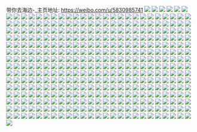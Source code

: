 带你去海边-_主页地址: https://weibo.com/u/5830985741 
![](https://wx4.sinaimg.cn/mw2000/006mCdL7ly1h8z6ylzr23j30u00o5go6.jpg) 
![](https://wx4.sinaimg.cn/mw2000/006mCdL7ly1h8xtlqo9f1j30u00sg781.jpg) 
![](https://wx4.sinaimg.cn/mw2000/006mCdL7ly1h8wo1om9nfj30u00tu40t.jpg) 
![](https://wx4.sinaimg.cn/mw2000/006mCdL7ly1h8sxyu2ycsj30uj0u0n44.jpg) 
![](https://wx4.sinaimg.cn/mw2000/006mCdL7ly1h8sxyunhblj30u00u1tem.jpg) 
![](https://wx4.sinaimg.cn/mw2000/006mCdL7ly1h8sxyv7vkej30u0140jxu.jpg) 
![](https://wx4.sinaimg.cn/mw2000/006mCdL7ly1h8sxywldnoj31400u0n56.jpg) 
![](https://wx4.sinaimg.cn/mw2000/006mCdL7ly1h8sxyx9rg5j31400u0k0a.jpg) 
![](https://wx4.sinaimg.cn/mw2000/006mCdL7ly1h8sxyy167pj31400u049s.jpg) 
![](https://wx4.sinaimg.cn/mw2000/006mCdL7ly1h8sxyz9mdzj30u0140wn1.jpg) 
![](https://wx4.sinaimg.cn/mw2000/006mCdL7ly1h8sxz04f6pj30u0140qdl.jpg) 
![](https://wx4.sinaimg.cn/mw2000/006mCdL7ly1h8sxz0pm3cj30u01407at.jpg) 
![](https://wx4.sinaimg.cn/mw2000/006mCdL7ly1h8sxyvvsyfj31400u011t.jpg) 
![](https://wx4.sinaimg.cn/mw2000/006mCdL7ly1h8sxyynp72j30u0140aic.jpg) 
![](https://wx4.sinaimg.cn/mw2000/006mCdL7ly1h8sxytkx2mj31400u0tg7.jpg) 
![](https://wx4.sinaimg.cn/mw2000/006mCdL7ly1h8pejkwn3wj30u01hctlj.jpg) 
![](https://wx4.sinaimg.cn/mw2000/006mCdL7ly1h8nc1jeqc5j31400u07dc.jpg) 
![](https://wx4.sinaimg.cn/mw2000/006mCdL7ly1h8nc1isbpvj30u00u0gss.jpg) 
![](https://wx4.sinaimg.cn/mw2000/006mCdL7ly1h8nc1i8abpj30u00von1g.jpg) 
![](https://wx4.sinaimg.cn/mw2000/006mCdL7ly1h8nc1h93x3j30u00u0gqz.jpg) 
![](https://wx4.sinaimg.cn/mw2000/006mCdL7ly1h8nc1jxu0ij30u0140grd.jpg) 
![](https://wx4.sinaimg.cn/mw2000/006mCdL7ly1h8nc1htykfj30u0140qae.jpg) 
![](https://wx4.sinaimg.cn/mw2000/006mCdL7ly1h8ie74bmncj30u00tmq6n.jpg) 
![](https://wx4.sinaimg.cn/mw2000/006mCdL7ly1h8750p4bzzj31400u0qch.jpg) 
![](https://wx4.sinaimg.cn/mw2000/006mCdL7ly1h8750psl8pj31400u0n81.jpg) 
![](https://wx4.sinaimg.cn/mw2000/006mCdL7ly1h8750o83e8j30u01400wq.jpg) 
![](https://wx4.sinaimg.cn/mw2000/006mCdL7ly1h8750qh6ecj30u0140afd.jpg) 
![](https://wx4.sinaimg.cn/mw2000/006mCdL7ly1h85tihbb91j30u01hc7kt.jpg) 
![](https://wx4.sinaimg.cn/mw2000/006mCdL7ly1h85tiigvt0j30u01hctpn.jpg) 
![](https://wx4.sinaimg.cn/mw2000/006mCdL7ly1h85tijzbnej30u01hcqjx.jpg) 
![](https://wx4.sinaimg.cn/mw2000/006mCdL7ly1h83vrxfh48j30u0140dve.jpg) 
![](https://wx4.sinaimg.cn/mw2000/006mCdL7ly1h83vrvqxiqj30u0140al9.jpg) 
![](https://wx4.sinaimg.cn/mw2000/006mCdL7ly1h83vidrsu1j30u01sywiy.jpg) 
![](https://wx4.sinaimg.cn/mw2000/006mCdL7ly1h83visoyxej30u01sy7i3.jpg) 
![](https://wx4.sinaimg.cn/mw2000/006mCdL7ly1h83fd4wcpsj30u00r4gor.jpg) 
![](https://wx4.sinaimg.cn/mw2000/006mCdL7ly1h83decnyjij30u0140qb1.jpg) 
![](https://wx4.sinaimg.cn/mw2000/006mCdL7ly1h83dedl294j30u0140gtx.jpg) 
![](https://wx4.sinaimg.cn/mw2000/006mCdL7ly1h80yfipwnuj30u00on0wa.jpg) 
![](https://wx4.sinaimg.cn/mw2000/006mCdL7ly1h80jy74m79j30k00zkdkq.jpg) 
![](https://wx4.sinaimg.cn/mw2000/006mCdL7ly1h80jy5n3wxj30k00zkag2.jpg) 
![](https://wx4.sinaimg.cn/mw2000/006mCdL7ly1h7unzjtbvqj30u01sygpj.jpg) 
![](https://wx4.sinaimg.cn/mw2000/006mCdL7ly1h7uo321aycj31sy0u0qdv.jpg) 
![](https://wx4.sinaimg.cn/mw2000/006mCdL7ly1h7unzhnxm1j30u0140th0.jpg) 
![](https://wx4.sinaimg.cn/mw2000/006mCdL7ly1h7ssry16wfj31400tz772.jpg) 
![](https://wx4.sinaimg.cn/mw2000/006mCdL7ly1h7ssrzp70wj31400tzgob.jpg) 
![](https://wx4.sinaimg.cn/mw2000/006mCdL7ly1h7hvg3j5myj31uc1acavr.jpg) 
![](https://wx4.sinaimg.cn/mw2000/006mCdL7ly1h7hvg5ajg0j31uc1ac4md.jpg) 
![](https://wx4.sinaimg.cn/mw2000/006mCdL7ly1h7hvg299ycj31uc1ackjm.jpg) 
![](https://wx4.sinaimg.cn/mw2000/006mCdL7ly1h7c24q6k9yj31sx0u0767.jpg) 
![](https://wx4.sinaimg.cn/mw2000/006mCdL7ly1h7c24qpu0rj31sx0u0jth.jpg) 
![](https://wx4.sinaimg.cn/mw2000/006mCdL7ly1h7c24pfyeaj31sy0u0tfu.jpg) 
![](https://wx4.sinaimg.cn/mw2000/006mCdL7ly1h71b9qsnp8j30u0140gyq.jpg) 
![](https://wx4.sinaimg.cn/mw2000/006mCdL7ly1h71b9pgz9kj30u00u0ag3.jpg) 
![](https://wx4.sinaimg.cn/mw2000/006mCdL7ly1h71b9q0r7fj30u0140an7.jpg) 
![](https://wx4.sinaimg.cn/mw2000/006mCdL7ly1h71b9opi5kj30u01hctbh.jpg) 
![](https://wx4.sinaimg.cn/mw2000/006mCdL7ly1h71b9ozn7vj30u01hcae1.jpg) 
![](https://wx4.sinaimg.cn/mw2000/006mCdL7ly1h71b9p8r66j30u01hcmz5.jpg) 
![](https://wx4.sinaimg.cn/mw2000/006mCdL7ly1h71b9qevbaj30u0140k3j.jpg) 
![](https://wx4.sinaimg.cn/mw2000/006mCdL7ly1h71b9r4bgyj30u0140wkc.jpg) 
![](https://wx4.sinaimg.cn/mw2000/006mCdL7ly1h71b9ocup9j30u0140n79.jpg) 
![](https://wx4.sinaimg.cn/mw2000/006mCdL7ly1h6wfjdvzuxj30u00ljmxg.jpg) 
![](https://wx4.sinaimg.cn/mw2000/006mCdL7ly1h6dipu2r3hj30u014045f.jpg) 
![](https://wx4.sinaimg.cn/mw2000/006mCdL7ly1h61zhadoanj30u01sy482.jpg) 
![](https://wx4.sinaimg.cn/mw2000/006mCdL7ly1h5y8k4444nj30u0140wm8.jpg) 
![](https://wx4.sinaimg.cn/mw2000/006mCdL7ly1h5y8k6nu9rj30u014046a.jpg) 
![](https://wx4.sinaimg.cn/mw2000/006mCdL7ly1h5y8k7628tj30u0140qb3.jpg) 
![](https://wx4.sinaimg.cn/mw2000/006mCdL7ly1h5y8k7irt3j30u0140aca.jpg) 
![](https://wx4.sinaimg.cn/mw2000/006mCdL7ly1h5y8k83t9rj31400u0wk1.jpg) 
![](https://wx4.sinaimg.cn/mw2000/006mCdL7ly1h5y8k2o3zaj30u01400w9.jpg) 
![](https://wx4.sinaimg.cn/mw2000/006mCdL7ly1h5y8k8iuo4j30u0140q4b.jpg) 
![](https://wx4.sinaimg.cn/mw2000/006mCdL7ly1h5s8jq2aqgj30u01sytkd.jpg) 
![](https://wx4.sinaimg.cn/mw2000/006mCdL7ly1h5px9wufo7j30u00u00uf.jpg) 
![](https://wx4.sinaimg.cn/mw2000/006mCdL7ly1h5px9x6uc2j30u00u0wg9.jpg) 
![](https://wx4.sinaimg.cn/mw2000/006mCdL7ly1h5px9xr48gj30u00u0jt4.jpg) 
![](https://wx4.sinaimg.cn/mw2000/006mCdL7ly1h5px9y20fxj30u00u0gn3.jpg) 
![](https://wx4.sinaimg.cn/mw2000/006mCdL7ly1h5px9ydo0hj30u00u0myn.jpg) 
![](https://wx4.sinaimg.cn/mw2000/006mCdL7ly1h5px9wjg8zj30u00u0gn4.jpg) 
![](https://wx4.sinaimg.cn/mw2000/006mCdL7ly1h5pvf7tgqzj30u014077p.jpg) 
![](https://wx4.sinaimg.cn/mw2000/006mCdL7ly1h5pvf77ilmj30u01400xs.jpg) 
![](https://wx4.sinaimg.cn/mw2000/006mCdL7ly1h5p2ogzrw8j31400u0ajq.jpg) 
![](https://wx4.sinaimg.cn/mw2000/006mCdL7ly1h5p2oiompgj30u00u0jz1.jpg) 
![](https://wx4.sinaimg.cn/mw2000/006mCdL7ly1h5p2ojw65gj30u0140gtt.jpg) 
![](https://wx4.sinaimg.cn/mw2000/006mCdL7ly1h5p2ol59lej31910u0k0k.jpg) 
![](https://wx4.sinaimg.cn/mw2000/006mCdL7ly1h5p2om7zw0j30u00u0tho.jpg) 
![](https://wx4.sinaimg.cn/mw2000/006mCdL7ly1h5p2onkh7pj30u0140qad.jpg) 
![](https://wx4.sinaimg.cn/mw2000/006mCdL7ly1h59qmm263jj30u0140akg.jpg) 
![](https://wx4.sinaimg.cn/mw2000/006mCdL7ly1h59qmmcm9hj30u0140dp8.jpg) 
![](https://wx4.sinaimg.cn/mw2000/006mCdL7ly1h59qmmk7rgj30u0140dpm.jpg) 
![](https://wx4.sinaimg.cn/mw2000/006mCdL7ly1h57lvfw0j7j31400u0tjp.jpg) 
![](https://wx4.sinaimg.cn/mw2000/006mCdL7ly1h57lvg5iybj30u0140gr1.jpg) 
![](https://wx4.sinaimg.cn/mw2000/006mCdL7ly1h57llkndn0j30u014012i.jpg) 
![](https://wx4.sinaimg.cn/mw2000/006mCdL7ly1h57lll7o91j30u0140jxa.jpg) 
![](https://wx4.sinaimg.cn/mw2000/006mCdL7ly1h57m12uqlyj30mi0u0n0n.jpg) 
![](https://wx4.sinaimg.cn/mw2000/006mCdL7ly1h57lllk4w8j31400u0qb9.jpg) 
![](https://wx4.sinaimg.cn/mw2000/006mCdL7ly1h57ls9cezmj30la0bzq4g.jpg) 
![](https://wx4.sinaimg.cn/mw2000/006mCdL7ly1h57m3qmwlmj30mi0u0jvx.jpg) 
![](https://wx4.sinaimg.cn/mw2000/006mCdL7ly1h57m41azazj31400u0aky.jpg) 
![](https://wx4.sinaimg.cn/mw2000/006mCdL7ly1h57lwei5uqj30mi0u0tch.jpg) 
![](https://wx4.sinaimg.cn/mw2000/006mCdL7ly1h57llmsxjgj30u0140n8z.jpg) 
![](https://wx4.sinaimg.cn/mw2000/006mCdL7ly1h57lljj9fgj30u0140dpj.jpg) 
![](https://wx4.sinaimg.cn/mw2000/006mCdL7ly1h4qcus9z3kj31400u0td8.jpg) 
![](https://wx4.sinaimg.cn/mw2000/006mCdL7ly1h4qcusilihj30u0140dk1.jpg) 
![](https://wx4.sinaimg.cn/mw2000/006mCdL7ly1h4qcut0ttkj30u0140do1.jpg) 
![](https://wx4.sinaimg.cn/mw2000/006mCdL7ly1h4qcury2fdj31400u0ag4.jpg) 
![](https://wx4.sinaimg.cn/mw2000/006mCdL7ly1h4qcutbnlnj31400u0gpy.jpg) 
![](https://wx4.sinaimg.cn/mw2000/006mCdL7ly1h4qcuu2t5aj30u0140ten.jpg) 
![](https://wx4.sinaimg.cn/mw2000/006mCdL7ly1h4qcuuuvnmj30u0140k0c.jpg) 
![](https://wx4.sinaimg.cn/mw2000/006mCdL7ly1h4qcuwpo3kj31400u0dly.jpg) 
![](https://wx4.sinaimg.cn/mw2000/006mCdL7ly1h4qcux5ofvj31400u0dn4.jpg) 
![](https://wx4.sinaimg.cn/mw2000/006mCdL7ly1h4qcuxm080j30u0140tg2.jpg) 
![](https://wx4.sinaimg.cn/mw2000/006mCdL7ly1h4qcuxz3caj31400u0ah2.jpg) 
![](https://wx4.sinaimg.cn/mw2000/006mCdL7ly1h4qcuvupzdj30u01407cz.jpg) 
![](https://wx4.sinaimg.cn/mw2000/006mCdL7ly1h4qcuwbdyrj30u0140qdd.jpg) 
![](https://wx4.sinaimg.cn/mw2000/006mCdL7ly1h4o73s649zj30u016m42m.jpg) 
![](https://wx4.sinaimg.cn/mw2000/006mCdL7ly1h4ier3oprej30u0140gsx.jpg) 
![](https://wx4.sinaimg.cn/mw2000/006mCdL7ly1h4ier6ebpjj30u0140aiu.jpg) 
![](https://wx4.sinaimg.cn/mw2000/006mCdL7ly1h4ier8dc6vj30u014010n.jpg) 
![](https://wx4.sinaimg.cn/mw2000/006mCdL7ly1h40c208aeaj30u01syqc3.jpg) 
![](https://wx4.sinaimg.cn/mw2000/006mCdL7ly1h3zvs2y2h1j30u0140gtx.jpg) 
![](https://wx4.sinaimg.cn/mw2000/006mCdL7ly1h3zvs4oebwj30u0140n57.jpg) 
![](https://wx4.sinaimg.cn/mw2000/006mCdL7ly1h3zvs6v3d1j30u0140116.jpg) 
![](https://wx4.sinaimg.cn/mw2000/006mCdL7ly1h3zvsf6a0aj30sg23uaub.jpg) 
![](https://wx4.sinaimg.cn/mw2000/006mCdL7ly1h3zvshab6mj30u0140124.jpg) 
![](https://wx4.sinaimg.cn/mw2000/006mCdL7ly1h3zvs12rmsj30u01o016a.jpg) 
![](https://wx4.sinaimg.cn/mw2000/006mCdL7ly1h3zvsku4a6j30u0140n6h.jpg) 
![](https://wx4.sinaimg.cn/mw2000/006mCdL7ly1h3zvso1e0yj30u0140aiz.jpg) 
![](https://wx4.sinaimg.cn/mw2000/006mCdL7ly1h3zvsqcuylj30u0140n5v.jpg) 
![](https://wx4.sinaimg.cn/mw2000/006mCdL7ly1h3oy2jh8cyj30qo11ztc9.jpg) 
![](https://wx4.sinaimg.cn/mw2000/006mCdL7ly1h3oy2jp24ej30qo0lttap.jpg) 
![](https://wx4.sinaimg.cn/mw2000/006mCdL7ly1h3aiyxvkwlj33402c01ky.jpg) 
![](https://wx4.sinaimg.cn/mw2000/006mCdL7ly1h3aiz4u4zaj33402c04qq.jpg) 
![](https://wx4.sinaimg.cn/mw2000/006mCdL7ly1h3aiz1g61ej33402c0b2a.jpg) 
![](https://wx4.sinaimg.cn/mw2000/006mCdL7ly1h384s4j5rtj30u0140qbt.jpg) 
![](https://wx4.sinaimg.cn/mw2000/006mCdL7ly1h37lnofc5tj30sg2dcqqk.jpg) 
![](https://wx4.sinaimg.cn/mw2000/006mCdL7ly1h37lnov1a1j30sg268k8u.jpg) 
![](https://wx4.sinaimg.cn/mw2000/006mCdL7ly1h37lnp6fv9j30sg16otig.jpg) 
![](https://wx4.sinaimg.cn/mw2000/006mCdL7ly1h37lnpe466j30u0140q87.jpg) 
![](https://wx4.sinaimg.cn/mw2000/006mCdL7ly1h37lnq4avtj30sg2kgqmi.jpg) 
![](https://wx4.sinaimg.cn/mw2000/006mCdL7ly1h37lnqqlzoj30u0140437.jpg) 
![](https://wx4.sinaimg.cn/mw2000/006mCdL7ly1h37lnr4axaj30sg1s0wve.jpg) 
![](https://wx4.sinaimg.cn/mw2000/006mCdL7ly1h37lnrlisbj30sg23uqdr.jpg) 
![](https://wx4.sinaimg.cn/mw2000/006mCdL7ly1h37lnrznmzj30sg268qkw.jpg) 
![](https://wx4.sinaimg.cn/mw2000/006mCdL7ly1h35hiwsbhkj30u0140thw.jpg) 
![](https://wx4.sinaimg.cn/mw2000/006mCdL7ly1h35hj0kxv4j30sg3y87wh.jpg) 
![](https://wx4.sinaimg.cn/mw2000/006mCdL7ly1h35hix2ig4j30u014047j.jpg) 
![](https://wx4.sinaimg.cn/mw2000/006mCdL7ly1h35hixezyxj30u00u044j.jpg) 
![](https://wx4.sinaimg.cn/mw2000/006mCdL7ly1h35hixle10j30u00u0dny.jpg) 
![](https://wx4.sinaimg.cn/mw2000/006mCdL7ly1h35hixu58lj30u00u0dlq.jpg) 
![](https://wx4.sinaimg.cn/mw2000/006mCdL7ly1h35hj0vrnej30u00u0wjx.jpg) 
![](https://wx4.sinaimg.cn/mw2000/006mCdL7ly1h35hiycuxwj30u00u010r.jpg) 
![](https://wx4.sinaimg.cn/mw2000/006mCdL7ly1h35hiyqqevj30u00u0do2.jpg) 
![](https://wx4.sinaimg.cn/mw2000/006mCdL7ly1h35hiz4qvnj30nz0zz78p.jpg) 
![](https://wx4.sinaimg.cn/mw2000/006mCdL7ly1h35hiwlcfmj30u00u044n.jpg) 
![](https://wx4.sinaimg.cn/mw2000/006mCdL7ly1h35hizbeimj31400u0agq.jpg) 
![](https://wx4.sinaimg.cn/mw2000/006mCdL7ly1h35hiy6glmj30u00u0n4u.jpg) 
![](https://wx4.sinaimg.cn/mw2000/006mCdL7ly1h35hizkfqhj30u00u0ahv.jpg) 
![](https://wx4.sinaimg.cn/mw2000/006mCdL7ly1h35hj01mrfj30u00u00zi.jpg) 
![](https://wx4.sinaimg.cn/mw2000/006mCdL7ly1h2qn1bkrukj30u0140qcd.jpg) 
![](https://wx4.sinaimg.cn/mw2000/006mCdL7ly1h2qn1aqwg7j31400u0dky.jpg) 
![](https://wx4.sinaimg.cn/mw2000/006mCdL7ly1h2qn1c1b5wj30u0140woq.jpg) 
![](https://wx4.sinaimg.cn/mw2000/006mCdL7ly1h2qn1ay6e7j31400u0jvx.jpg) 
![](https://wx4.sinaimg.cn/mw2000/006mCdL7ly1h2qn1ahi0dj31410u0n4b.jpg) 
![](https://wx4.sinaimg.cn/mw2000/006mCdL7ly1h2qn8jevxfj30ye0paq9a.jpg) 
![](https://wx4.sinaimg.cn/mw2000/006mCdL7ly1h2qn1d4016j30u0140ti2.jpg) 
![](https://wx4.sinaimg.cn/mw2000/006mCdL7ly1h2qn1cofefj31400u0wi2.jpg) 
![](https://wx4.sinaimg.cn/mw2000/006mCdL7ly1h2qn1cfy1zj30u014047q.jpg) 
![](https://wx4.sinaimg.cn/mw2000/006mCdL7ly1h2n11hc69sj30sg2dbnd0.jpg) 
![](https://wx4.sinaimg.cn/mw2000/006mCdL7ly1h2n11g2mgjj30u00u0af6.jpg) 
![](https://wx4.sinaimg.cn/mw2000/006mCdL7ly1h2n11jhximj30u00u0dku.jpg) 
![](https://wx4.sinaimg.cn/mw2000/006mCdL7ly1h2n11hvp1fj30sg35sav3.jpg) 
![](https://wx4.sinaimg.cn/mw2000/006mCdL7ly1h2n11gkhd9j30u00u0jxr.jpg) 
![](https://wx4.sinaimg.cn/mw2000/006mCdL7ly1h2n11frf20j30sg4q34qp.jpg) 
![](https://wx4.sinaimg.cn/mw2000/006mCdL7ly1h2n11ig8ldj31910u0wls.jpg) 
![](https://wx4.sinaimg.cn/mw2000/006mCdL7ly1h2n11i6ryfj30u0140q7z.jpg) 
![](https://wx4.sinaimg.cn/mw2000/006mCdL7ly1h2n11f5k5bj30u014079o.jpg) 
![](https://wx4.sinaimg.cn/mw2000/006mCdL7ly1h2n11gs2wzj30u00u0ah4.jpg) 
![](https://wx4.sinaimg.cn/mw2000/006mCdL7ly1h2n11j7ibzj30u00u0go3.jpg) 
![](https://wx4.sinaimg.cn/mw2000/006mCdL7ly1h2n11g9vupj30u00u0dlb.jpg) 
![](https://wx4.sinaimg.cn/mw2000/006mCdL7ly1h2jxfyxq3mj30u01hh14o.jpg) 
![](https://wx4.sinaimg.cn/mw2000/006mCdL7ly1h2jxg179rpj30u019115n.jpg) 
![](https://wx4.sinaimg.cn/mw2000/006mCdL7ly1h2jxg0ct64j30u01hhgxk.jpg) 
![](https://wx4.sinaimg.cn/mw2000/006mCdL7ly1h2jxfzb3cxj30u014010s.jpg) 
![](https://wx4.sinaimg.cn/mw2000/006mCdL7ly1h2jxfzrge0j30u0140n5z.jpg) 
![](https://wx4.sinaimg.cn/mw2000/006mCdL7ly1h2jxg01vs9j30u0140gu1.jpg) 
![](https://wx4.sinaimg.cn/mw2000/006mCdL7ly1h2jxg1vc4tj31910u0109.jpg) 
![](https://wx4.sinaimg.cn/mw2000/006mCdL7ly1h2jxg0wkscj316t0u0n4a.jpg) 
![](https://wx4.sinaimg.cn/mw2000/006mCdL7ly1h2jxg1jy9ij31910u0wos.jpg) 
![](https://wx4.sinaimg.cn/mw2000/006mCdL7ly1h2hmcrxm19j30u0140dqj.jpg) 
![](https://wx4.sinaimg.cn/mw2000/006mCdL7ly1h2hmcrq4ryj30u01400yu.jpg) 
![](https://wx4.sinaimg.cn/mw2000/006mCdL7ly1h2hmcs80ucj30u0140qdh.jpg) 
![](https://wx4.sinaimg.cn/mw2000/006mCdL7ly1h2hmcssthnj31400u0tch.jpg) 
![](https://wx4.sinaimg.cn/mw2000/006mCdL7ly1h2hmcsi8acj30u0140n7f.jpg) 
![](https://wx4.sinaimg.cn/mw2000/006mCdL7ly1h2hmcszsinj31400u0467.jpg) 
![](https://wx4.sinaimg.cn/mw2000/006mCdL7ly1h2cronu5qzj30u0191dpb.jpg) 
![](https://wx4.sinaimg.cn/mw2000/006mCdL7ly1h2crop0voij30u0191ajb.jpg) 
![](https://wx4.sinaimg.cn/mw2000/006mCdL7ly1h2croqoug5j30u0191dtg.jpg) 
![](https://wx4.sinaimg.cn/mw2000/006mCdL7ly1h2crq1ssiaj30u0140n15.jpg) 
![](https://wx4.sinaimg.cn/mw2000/006mCdL7ly1h2crq1cddkj30u0140ti9.jpg) 
![](https://wx4.sinaimg.cn/mw2000/006mCdL7ly1h2crq13usmj30u0140432.jpg) 
![](https://wx4.sinaimg.cn/mw2000/006mCdL7ly1h2crova2f9j31910u0n9k.jpg) 
![](https://wx4.sinaimg.cn/mw2000/006mCdL7ly1h2croymejsj31910u0guj.jpg) 
![](https://wx4.sinaimg.cn/mw2000/006mCdL7ly1h2croxb1naj31910u07gu.jpg) 
![](https://wx4.sinaimg.cn/mw2000/006mCdL7ly1h2bibvwqibj31910u0141.jpg) 
![](https://wx4.sinaimg.cn/mw2000/006mCdL7ly1h2bibw8ut1j31910u0qdo.jpg) 
![](https://wx4.sinaimg.cn/mw2000/006mCdL7ly1h2bibwl6z9j31910u0dqf.jpg) 
![](https://wx4.sinaimg.cn/mw2000/006mCdL7ly1h2bibxn9xqj30u01917jk.jpg) 
![](https://wx4.sinaimg.cn/mw2000/006mCdL7ly1h2bibygnf4j30u00u0wlh.jpg) 
![](https://wx4.sinaimg.cn/mw2000/006mCdL7ly1h2bibvmzqxj30u0191k1f.jpg) 
![](https://wx4.sinaimg.cn/mw2000/006mCdL7ly1h2bibxyuhej31910u0n7q.jpg) 
![](https://wx4.sinaimg.cn/mw2000/006mCdL7ly1h2bibxb3ruj31910u0457.jpg) 
![](https://wx4.sinaimg.cn/mw2000/006mCdL7ly1h2biby71vbj31910u0jzy.jpg) 
![](https://wx4.sinaimg.cn/mw2000/006mCdL7ly1h277i4tx1oj31400u0tge.jpg) 
![](https://wx4.sinaimg.cn/mw2000/006mCdL7ly1h277i5fwx9j30u0140k1n.jpg) 
![](https://wx4.sinaimg.cn/mw2000/006mCdL7ly1h277i5tx07j31400u0gs2.jpg) 
![](https://wx4.sinaimg.cn/mw2000/006mCdL7ly1h277i7ea4uj31400u0k2k.jpg) 
![](https://wx4.sinaimg.cn/mw2000/006mCdL7ly1h277i65b3vj31400u0gq5.jpg) 
![](https://wx4.sinaimg.cn/mw2000/006mCdL7ly1h277i7oi6lj31400u0q9y.jpg) 
![](https://wx4.sinaimg.cn/mw2000/006mCdL7ly1h277i6nl6ij30u0140afo.jpg) 
![](https://wx4.sinaimg.cn/mw2000/006mCdL7ly1h277i54annj31400u0qaf.jpg) 
![](https://wx4.sinaimg.cn/mw2000/006mCdL7ly1h277ju4odoj30ty1d6ajz.jpg) 
![](https://wx4.sinaimg.cn/mw2000/006mCdL7ly1h26q6mp3opj30rp0vhwiy.jpg) 
![](https://wx4.sinaimg.cn/mw2000/006mCdL7ly1h26q6n81cnj30rd0yrgqq.jpg) 
![](https://wx4.sinaimg.cn/mw2000/006mCdL7ly1h26q6mfllhj30r60hq76w.jpg) 
![](https://wx4.sinaimg.cn/mw2000/006mCdL7ly1h26q6ngmycj30rj0s6ae9.jpg) 
![](https://wx4.sinaimg.cn/mw2000/006mCdL7ly1h25eq1xvboj30u00u0wit.jpg) 
![](https://wx4.sinaimg.cn/mw2000/006mCdL7ly1h25eq26gulj31300u0thh.jpg) 
![](https://wx4.sinaimg.cn/mw2000/006mCdL7ly1h25eq2ljk4j30u00u0afd.jpg) 
![](https://wx4.sinaimg.cn/mw2000/006mCdL7ly1h25eq3d1ynj30u00u0gry.jpg) 
![](https://wx4.sinaimg.cn/mw2000/006mCdL7ly1h25eq3lwjtj30u016ywhh.jpg) 
![](https://wx4.sinaimg.cn/mw2000/006mCdL7ly1h25eq32bv4j30u0140qc5.jpg) 
![](https://wx4.sinaimg.cn/mw2000/006mCdL7ly1h25ewmfqxmj31400u047d.jpg) 
![](https://wx4.sinaimg.cn/mw2000/006mCdL7ly1h25ev6zmkwj30u10u0gpv.jpg) 
![](https://wx4.sinaimg.cn/mw2000/006mCdL7ly1h25eq1pu9cj30u00u014i.jpg) 
![](https://wx4.sinaimg.cn/mw2000/006mCdL7ly1h1tvpovlt7j31910u0gto.jpg) 
![](https://wx4.sinaimg.cn/mw2000/006mCdL7ly1h1tvpoecvzj31910u0tiy.jpg) 
![](https://wx4.sinaimg.cn/mw2000/006mCdL7ly1h1tvpp8hncj31910u010r.jpg) 
![](https://wx4.sinaimg.cn/mw2000/006mCdL7ly1h1tvpomg8mj31910u0wn4.jpg) 
![](https://wx4.sinaimg.cn/mw2000/006mCdL7ly1h1tvpr1e68j30u0140n8c.jpg) 
![](https://wx4.sinaimg.cn/mw2000/006mCdL7ly1h1tvppidzrj31910u0ah4.jpg) 
![](https://wx4.sinaimg.cn/mw2000/006mCdL7ly1h1tvrlfphwj30u0191wli.jpg) 
![](https://wx4.sinaimg.cn/mw2000/006mCdL7ly1h1tvppuz88j31910u0472.jpg) 
![](https://wx4.sinaimg.cn/mw2000/006mCdL7ly1h1tvrl63pkj31910u045p.jpg) 
![](https://wx4.sinaimg.cn/mw2000/006mCdL7ly1h1s7x7ftgdj31400u0jv5.jpg) 
![](https://wx4.sinaimg.cn/mw2000/006mCdL7ly1h1s7x7432aj31400u0448.jpg) 
![](https://wx4.sinaimg.cn/mw2000/006mCdL7ly1h1s7x7qjdvj31400u0dlm.jpg) 
![](https://wx4.sinaimg.cn/mw2000/006mCdL7ly1h1s7x8l6zqj31400u0ahi.jpg) 
![](https://wx4.sinaimg.cn/mw2000/006mCdL7ly1h1s7x8d0i6j31400u0wlm.jpg) 
![](https://wx4.sinaimg.cn/mw2000/006mCdL7ly1h1s7x8u1g9j31400u0gru.jpg) 
![](https://wx4.sinaimg.cn/mw2000/006mCdL7ly1h1s7x93ocmj31400u0ti7.jpg) 
![](https://wx4.sinaimg.cn/mw2000/006mCdL7ly1h1s7x9md38j31400u0ai3.jpg) 
![](https://wx4.sinaimg.cn/mw2000/006mCdL7ly1h1s7xa285ij31400u0aha.jpg) 
![](https://wx4.sinaimg.cn/mw2000/006mCdL7ly1h1ryzsgcmwj30u0140dtv.jpg) 
![](https://wx4.sinaimg.cn/mw2000/006mCdL7ly1h1ryzwrl9oj31400u0dme.jpg) 
![](https://wx4.sinaimg.cn/mw2000/006mCdL7ly1h1r0xihe1fj316y0u0aem.jpg) 
![](https://wx4.sinaimg.cn/mw2000/006mCdL7ly1h1r0xm2v9nj316y0u0jv5.jpg) 
![](https://wx4.sinaimg.cn/mw2000/006mCdL7ly1h1r0xni3kwj316y0u0n1b.jpg) 
![](https://wx4.sinaimg.cn/mw2000/006mCdL7ly1h1r0x0efyuj316y0u0104.jpg) 
![](https://wx4.sinaimg.cn/mw2000/006mCdL7ly1h1r0xui4edj316y0u0ad6.jpg) 
![](https://wx4.sinaimg.cn/mw2000/006mCdL7ly1h1r0xehl4xj316y0u0dmu.jpg) 
![](https://wx4.sinaimg.cn/mw2000/006mCdL7ly1h1r0xjxh5kj316y0u0ju5.jpg) 
![](https://wx4.sinaimg.cn/mw2000/006mCdL7ly1h1r0wxsoinj316y0u0adl.jpg) 
![](https://wx4.sinaimg.cn/mw2000/006mCdL7ly1h1r0xpcjqsj316y0u0q6w.jpg) 
![](https://wx4.sinaimg.cn/mw2000/006mCdL7ly1h1pwdhw5pzj313z0u010f.jpg) 
![](https://wx4.sinaimg.cn/mw2000/006mCdL7ly1h1pwcua6tmj31410u0wi0.jpg) 
![](https://wx4.sinaimg.cn/mw2000/006mCdL7ly1h1pwdho7gzj31400u043a.jpg) 
![](https://wx4.sinaimg.cn/mw2000/006mCdL7ly1h1gnertgl6j32dc35su0z.jpg) 
![](https://wx4.sinaimg.cn/mw2000/006mCdL7ly1h1gnev26etj32002yonpe.jpg) 
![](https://wx4.sinaimg.cn/mw2000/006mCdL7ly1h1gnf3w24qj32dc35snpg.jpg) 
![](https://wx4.sinaimg.cn/mw2000/006mCdL7ly1h1gnexkosrj32002yonpe.jpg) 
![](https://wx4.sinaimg.cn/mw2000/006mCdL7ly1h1gnfgnhx7j32dc35sb2b.jpg) 
![](https://wx4.sinaimg.cn/mw2000/006mCdL7ly1h1gnf0aay4j32002yob2a.jpg) 
![](https://wx4.sinaimg.cn/mw2000/006mCdL7ly1h1gneowekhj32dc35se83.jpg) 
![](https://wx4.sinaimg.cn/mw2000/006mCdL7ly1h1gnf8k73qj32dc35sqv7.jpg) 
![](https://wx4.sinaimg.cn/mw2000/006mCdL7ly1h1gnfd2nk7j32dc35s4qt.jpg) 
![](https://wx4.sinaimg.cn/mw2000/006mCdL7ly1h1fkzvdyqvj32dc35s7wj.jpg) 
![](https://wx4.sinaimg.cn/mw2000/006mCdL7ly1h1fkzyplgnj32dc35s7wi.jpg) 
![](https://wx4.sinaimg.cn/mw2000/006mCdL7ly1h1fkzwakbvj32dc35su0x.jpg) 
![](https://wx4.sinaimg.cn/mw2000/006mCdL7ly1h1fl02011cj32dc35s1l0.jpg) 
![](https://wx4.sinaimg.cn/mw2000/006mCdL7ly1h1fl00qcctj32dc35sx6q.jpg) 
![](https://wx4.sinaimg.cn/mw2000/006mCdL7ly1h1fkzu5v1sj32dc35s4qs.jpg) 
![](https://wx4.sinaimg.cn/mw2000/006mCdL7ly1h1fkzxqkpgj32o03k0kjn.jpg) 
![](https://wx4.sinaimg.cn/mw2000/006mCdL7ly1h1fl075gcwj32dc35s7wi.jpg) 
![](https://wx4.sinaimg.cn/mw2000/006mCdL7ly1h1fl05noctj32aw32jqv6.jpg) 
![](https://wx4.sinaimg.cn/mw2000/006mCdL7ly1h1d5tqh4o6j31w02io1l0.jpg) 
![](https://wx4.sinaimg.cn/mw2000/006mCdL7ly1h1d5tu1uv1j31w02io4qs.jpg) 
![](https://wx4.sinaimg.cn/mw2000/006mCdL7ly1h1d5tnk195j31w02ioqv7.jpg) 
![](https://wx4.sinaimg.cn/mw2000/006mCdL7ly1h1d5txjpg1j316o1kwhdt.jpg) 
![](https://wx4.sinaimg.cn/mw2000/006mCdL7ly1h1c05d6pexj32dc35sb2c.jpg) 
![](https://wx4.sinaimg.cn/mw2000/006mCdL7ly1h1c05gidc3j32dc35s1l0.jpg) 
![](https://wx4.sinaimg.cn/mw2000/006mCdL7ly1h1c059p7o2j32dc35s1l0.jpg) 
![](https://wx4.sinaimg.cn/mw2000/006mCdL7ly1h1c05k5fv4j32dc35sb2c.jpg) 
![](https://wx4.sinaimg.cn/mw2000/006mCdL7ly1h1c06u7lp5j32d935s7wi.jpg) 
![](https://wx4.sinaimg.cn/mw2000/006mCdL7ly1h1c06wewxtj32c4345e81.jpg) 
![](https://wx4.sinaimg.cn/mw2000/006mCdL7ly1h1c06rf26bj32dc35shdt.jpg) 
![](https://wx4.sinaimg.cn/mw2000/006mCdL7ly1h1c06zn5yej32dc35s1ky.jpg) 
![](https://wx4.sinaimg.cn/mw2000/006mCdL7ly1h1c07215a9j32dc35snpd.jpg) 
![](https://wx4.sinaimg.cn/mw2000/006mCdL7ly1h14ia0lyh2j32da35se84.jpg) 
![](https://wx4.sinaimg.cn/mw2000/006mCdL7ly1h14i9kf3pgj32da35se84.jpg) 
![](https://wx4.sinaimg.cn/mw2000/006mCdL7ly1h14i9v8tvnj32da35sb2c.jpg) 
![](https://wx4.sinaimg.cn/mw2000/006mCdL7ly1h14i9p9vwtj32da35snpg.jpg) 
![](https://wx4.sinaimg.cn/mw2000/006mCdL7ly1h14iajyt5nj30sg59mu0z.jpg) 
![](https://wx4.sinaimg.cn/mw2000/006mCdL7ly1h14ia4sylzj32da35sb2c.jpg) 
![](https://wx4.sinaimg.cn/mw2000/006mCdL7ly1h14ia8ze6pj32da35s1l0.jpg) 
![](https://wx4.sinaimg.cn/mw2000/006mCdL7ly1h14iaggkj2j32da35s1l0.jpg) 
![](https://wx4.sinaimg.cn/mw2000/006mCdL7ly1h14iacyb04j32da35shdw.jpg) 
![](https://wx4.sinaimg.cn/mw2000/006mCdL7ly1h13ijdceiij32c0340npd.jpg) 
![](https://wx4.sinaimg.cn/mw2000/006mCdL7ly1h13ibomt95j32eg2f8hdt.jpg) 
![](https://wx4.sinaimg.cn/mw2000/006mCdL7ly1h13ije7jrpj335i2d41kx.jpg) 
![](https://wx4.sinaimg.cn/mw2000/006mCdL7ly1h13impn8r3j30tz0tzgz0.jpg) 
![](https://wx4.sinaimg.cn/mw2000/006mCdL7ly1h13ikg86duj30md0mbae6.jpg) 
![](https://wx4.sinaimg.cn/mw2000/006mCdL7ly1h13invfqv1j33k02o0npe.jpg) 
![](https://wx4.sinaimg.cn/mw2000/006mCdL7ly1h13ibr9rz5j32dc35s1kz.jpg) 
![](https://wx4.sinaimg.cn/mw2000/006mCdL7ly1h13iblm76sj32ag2age82.jpg) 
![](https://wx4.sinaimg.cn/mw2000/006mCdL7ly1h13ijcpjxwj32dc35sqv6.jpg) 
![](https://wx4.sinaimg.cn/mw2000/006mCdL7ly1h0zd1u7i2hj32c03407wj.jpg) 
![](https://wx4.sinaimg.cn/mw2000/006mCdL7ly1h0zd1sa1zfj32c0340qv6.jpg) 
![](https://wx4.sinaimg.cn/mw2000/006mCdL7ly1h0zd1v1xnij32c03407wi.jpg) 
![](https://wx4.sinaimg.cn/mw2000/006mCdL7ly1h0tyrz0q7zj30sg11xkis.jpg) 
![](https://wx4.sinaimg.cn/mw2000/006mCdL7ly1h0tys0evo8j30sg11x1kx.jpg) 
![](https://wx4.sinaimg.cn/mw2000/006mCdL7ly1h0tys1lazwj30sg11xts3.jpg) 
![](https://wx4.sinaimg.cn/mw2000/006mCdL7ly1h0tys2gxh4j30sg11x1il.jpg) 
![](https://wx4.sinaimg.cn/mw2000/006mCdL7ly1h0tyrxso9xj30sg1kv7w4.jpg) 
![](https://wx4.sinaimg.cn/mw2000/006mCdL7ly1h0tys3azljj30sg11xnh9.jpg) 
![](https://wx4.sinaimg.cn/mw2000/006mCdL7ly1h0tys59tyfj30sg11xwzz.jpg) 
![](https://wx4.sinaimg.cn/mw2000/006mCdL7ly1h0tys6iesxj30sg11w1kx.jpg) 
![](https://wx4.sinaimg.cn/mw2000/006mCdL7ly1h0tys7mcf2j30sg11xh9d.jpg) 
![](https://wx4.sinaimg.cn/mw2000/006mCdL7ly1h0og3e3rygj32dc35snph.jpg) 
![](https://wx4.sinaimg.cn/mw2000/006mCdL7ly1h0og3mltfuj32dc35s7wl.jpg) 
![](https://wx4.sinaimg.cn/mw2000/006mCdL7ly1h0og3pk983j32dc35rhdx.jpg) 
![](https://wx4.sinaimg.cn/mw2000/006mCdL7ly1h0og3g3w8nj30sg2caqv5.jpg) 
![](https://wx4.sinaimg.cn/mw2000/006mCdL7ly1h0og3jn3dqj30sg23unpd.jpg) 
![](https://wx4.sinaimg.cn/mw2000/006mCdL7ly1h0og3hkmkyj30sg2caqv5.jpg) 
![](https://wx4.sinaimg.cn/mw2000/006mCdL7ly1h0og3vjpzuj32dc35sx6s.jpg) 
![](https://wx4.sinaimg.cn/mw2000/006mCdL7ly1h0og3rvsfcj32002yokjn.jpg) 
![](https://wx4.sinaimg.cn/mw2000/006mCdL7ly1h0og3z8netj32002yonpg.jpg) 
![](https://wx4.sinaimg.cn/mw2000/006mCdL7ly1h0ilf72xlfj31pv2ahqv5.jpg) 
![](https://wx4.sinaimg.cn/mw2000/006mCdL7ly1h0ilfg1jfkj32wv26n7wi.jpg) 
![](https://wx4.sinaimg.cn/mw2000/006mCdL7ly1h0ilf9d28bj322r2rokjl.jpg) 
![](https://wx4.sinaimg.cn/mw2000/006mCdL7ly1h0ilf4thkrj31cc1sh4qp.jpg) 
![](https://wx4.sinaimg.cn/mw2000/006mCdL7ly1h0ilfcvkk0j328i2zc4qq.jpg) 
![](https://wx4.sinaimg.cn/mw2000/006mCdL7ly1h0ilfajiw7j319m1vlqse.jpg) 
![](https://wx4.sinaimg.cn/mw2000/006mCdL7ly1h0gx0z58p4j33402c04qq.jpg) 
![](https://wx4.sinaimg.cn/mw2000/006mCdL7ly1h0dbeoi0h3j30lc0sgdqq.jpg) 
![](https://wx4.sinaimg.cn/mw2000/006mCdL7ly1h0dbep30lij30lc0sg49i.jpg) 
![](https://wx4.sinaimg.cn/mw2000/006mCdL7ly1h0dbepgc81j30lc0sgwpa.jpg) 
![](https://wx4.sinaimg.cn/mw2000/006mCdL7ly1gzzeuicczuj30sg6wwnpf.jpg) 
![](https://wx4.sinaimg.cn/mw2000/006mCdL7ly1gzzeukrwk2j30sg47p1ky.jpg) 
![](https://wx4.sinaimg.cn/mw2000/006mCdL7ly1gzzeuf2svmj30sg90q7wm.jpg) 
![](https://wx4.sinaimg.cn/mw2000/006mCdL7ly1gzzeuo27foj30sg5794qq.jpg) 
![](https://wx4.sinaimg.cn/mw2000/006mCdL7ly1gzzeuqdq8ej30sg2yokjm.jpg) 
![](https://wx4.sinaimg.cn/mw2000/006mCdL7ly1gzzeus3qenj30sg3r4x6p.jpg) 
![](https://wx4.sinaimg.cn/mw2000/006mCdL7ly1gzzeuvudoxj30sg7ytu10.jpg) 
![](https://wx4.sinaimg.cn/mw2000/006mCdL7ly1gzzeuyb1z9j30sg59mnpe.jpg) 
![](https://wx4.sinaimg.cn/mw2000/006mCdL7ly1gzzev259hbj30sg9hc4qs.jpg) 
![](https://wx4.sinaimg.cn/mw2000/006mCdL7ly1gzrdbbdsjrj30sg47px6r.jpg) 
![](https://wx4.sinaimg.cn/mw2000/006mCdL7ly1gzrdbd5iuzj30sg35sb2a.jpg) 
![](https://wx4.sinaimg.cn/mw2000/006mCdL7ly1gzrdbehpwlj30sg2dcb29.jpg) 
![](https://wx4.sinaimg.cn/mw2000/006mCdL7ly1gzrdbg5mt1j30sg2dc4qq.jpg) 
![](https://wx4.sinaimg.cn/mw2000/006mCdL7ly1gzrdbgvoxxj30sg16onhb.jpg) 
![](https://wx4.sinaimg.cn/mw2000/006mCdL7ly1gzrdb8hpqbj30sg2tx4qq.jpg) 
![](https://wx4.sinaimg.cn/mw2000/006mCdL7ly1gzrdbjk8toj30sg2p6x6q.jpg) 
![](https://wx4.sinaimg.cn/mw2000/006mCdL7ly1gzrdbl20kpj30sg28lqv5.jpg) 
![](https://wx4.sinaimg.cn/mw2000/006mCdL7ly1gzrdbmasinj30sg3f9qv5.jpg) 
![](https://wx4.sinaimg.cn/mw2000/006mCdL7ly1gzolgodepzj32dc35se82.jpg) 
![](https://wx4.sinaimg.cn/mw2000/006mCdL7ly1gzolgr8tf1j32dc35s7wj.jpg) 
![](https://wx4.sinaimg.cn/mw2000/006mCdL7ly1gzolgthp1rj32dc35shdu.jpg) 
![](https://wx4.sinaimg.cn/mw2000/006mCdL7ly1gzolgm1bejj31kw35skjm.jpg) 
![](https://wx4.sinaimg.cn/mw2000/006mCdL7ly1gzolgv0l41j31kw35s7wi.jpg) 
![](https://wx4.sinaimg.cn/mw2000/006mCdL7ly1gzolgwszfnj31kw35s7wi.jpg) 
![](https://wx4.sinaimg.cn/mw2000/006mCdL7ly1gzolgzzeb3j32dc35s7wj.jpg) 
![](https://wx4.sinaimg.cn/mw2000/006mCdL7ly1gzolh51st1j32dc35se83.jpg) 
![](https://wx4.sinaimg.cn/mw2000/006mCdL7ly1gzolha11wrj32dc35s1kz.jpg) 
![](https://wx4.sinaimg.cn/mw2000/006mCdL7ly1gz4p5vmg3ij30sg1kwatm.jpg) 
![](https://wx4.sinaimg.cn/mw2000/006mCdL7ly1gz4p5wzu4yj30sg1kw7rg.jpg) 
![](https://wx4.sinaimg.cn/mw2000/006mCdL7ly1gz4p5yy82cj30sg1kwh4x.jpg) 
![](https://wx4.sinaimg.cn/mw2000/006mCdL7ly1gz4p60h4yej30sg1kwe61.jpg) 
![](https://wx4.sinaimg.cn/mw2000/006mCdL7ly1gz4p62315pj30sg1kw4iq.jpg) 
![](https://wx4.sinaimg.cn/mw2000/006mCdL7ly1gz4p5uimxtj30sg1kw1kx.jpg) 
![](https://wx4.sinaimg.cn/mw2000/006mCdL7ly1gz4p63x8u8j316o1kwtux.jpg) 
![](https://wx4.sinaimg.cn/mw2000/006mCdL7ly1gz4p65g9r5j30sg1kwazv.jpg) 
![](https://wx4.sinaimg.cn/mw2000/006mCdL7ly1gz4p66vecrj30sg1kwe1r.jpg) 
![](https://wx4.sinaimg.cn/mw2000/006mCdL7ly1gudyioq1tcj60qo176dj702.jpg) 
